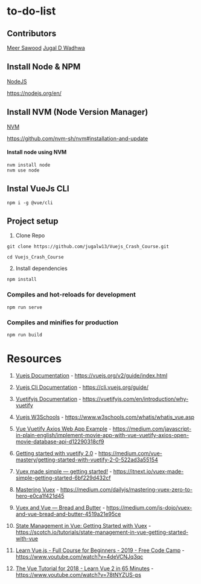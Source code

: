 # to-do-list

## Contributors
[Meer Sawood](https://github.com/sawood14012)
[Jugal D Wadhwa](https://github.com/jugalw13)

## Install Node & NPM

[NodeJS](https://nodejs.org/en/)

https://nodejs.org/en/

## Install NVM (Node Version Manager)

[NVM](https://github.com/nvm-sh/nvm#installation-and-update)

https://github.com/nvm-sh/nvm#installation-and-update

#### Install node using NVM
```
nvm install node
nvm use node
```

## Instal VueJs CLI
```
npm i -g @vue/cli
```

## Project setup
1. Clone Repo
```
git clone https://github.com/jugalw13/Vuejs_Crash_Course.git

cd Vuejs_Crash_Course
```
2. Install dependencies
```
npm install
```

### Compiles and hot-reloads for development
```
npm run serve
```

### Compiles and minifies for production
```
npm run build
```

# Resources 

1. [Vuejs Documentation](https://vuejs.org/v2/guide/index.html) - https://vuejs.org/v2/guide/index.html

2. [Vuejs Cli Documentation](https://cli.vuejs.org/guide/) - https://cli.vuejs.org/guide/

3. [Vuetifyjs Documentation](https://vuetifyjs.com/en/introduction/why-vuetify) - https://vuetifyjs.com/en/introduction/why-vuetify

4. [Vuejs W3Schools](https://www.w3schools.com/whatis/whatis_vue.asp) - https://www.w3schools.com/whatis/whatis_vue.asp

5. [Vue Vuetify Axios Web App Example](https://medium.com/javascript-in-plain-english/implement-movie-app-with-vue-vuetify-axios-open-movie-database-api-d12290318cf9) - https://medium.com/javascript-in-plain-english/implement-movie-app-with-vue-vuetify-axios-open-movie-database-api-d12290318cf9

6. [Getting started with vuetify 2.0](https://medium.com/vue-mastery/getting-started-with-vuetify-2-0-522ad3a55154) - https://medium.com/vue-mastery/getting-started-with-vuetify-2-0-522ad3a55154

7. [Vuex made simple — getting started!](https://itnext.io/vuex-made-simple-getting-started-6bf229d432cf) - https://itnext.io/vuex-made-simple-getting-started-6bf229d432cf

8. [Mastering Vuex](https://medium.com/dailyjs/mastering-vuex-zero-to-hero-e0ca1f421d45) - https://medium.com/dailyjs/mastering-vuex-zero-to-hero-e0ca1f421d45

9. [Vuex and Vue — Bread and Butter](https://medium.com/js-dojo/vuex-and-vue-bread-and-butter-4519a21e95ce) - https://medium.com/js-dojo/vuex-and-vue-bread-and-butter-4519a21e95ce

10. [State Management in Vue: Getting Started with Vuex](https://scotch.io/tutorials/state-management-in-vue-getting-started-with-vue) - https://scotch.io/tutorials/state-management-in-vue-getting-started-with-vue

11. [Learn Vue.js - Full Course for Beginners - 2019 - Free Code Camp](https://www.youtube.com/watch?v=4deVCNJq3qc) - https://www.youtube.com/watch?v=4deVCNJq3qc

12. [The Vue Tutorial for 2018 - Learn Vue 2 in 65 Minutes](https://www.youtube.com/watch?v=78tNYZUS-ps) - https://www.youtube.com/watch?v=78tNYZUS-ps